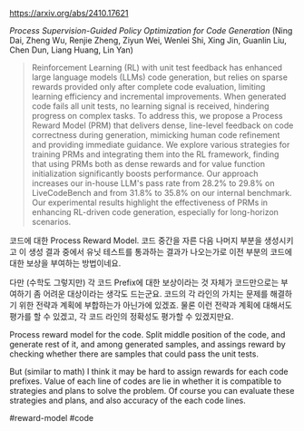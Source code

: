 https://arxiv.org/abs/2410.17621

*Process Supervision-Guided Policy Optimization for Code Generation* (Ning Dai, Zheng Wu, Renjie Zheng, Ziyun Wei, Wenlei Shi, Xing Jin, Guanlin Liu, Chen Dun, Liang Huang, Lin Yan)

> Reinforcement Learning (RL) with unit test feedback has enhanced large language models (LLMs) code generation, but relies on sparse rewards provided only after complete code evaluation, limiting learning efficiency and incremental improvements. When generated code fails all unit tests, no learning signal is received, hindering progress on complex tasks. To address this, we propose a Process Reward Model (PRM) that delivers dense, line-level feedback on code correctness during generation, mimicking human code refinement and providing immediate guidance. We explore various strategies for training PRMs and integrating them into the RL framework, finding that using PRMs both as dense rewards and for value function initialization significantly boosts performance. Our approach increases our in-house LLM's pass rate from 28.2% to 29.8% on LiveCodeBench and from 31.8% to 35.8% on our internal benchmark. Our experimental results highlight the effectiveness of PRMs in enhancing RL-driven code generation, especially for long-horizon scenarios.

코드에 대한 Process Reward Model. 코드 중간을 자른 다음 나머지 부분을 생성시키고 이 생성 결과 중에서 유닛 테스트를 통과하는 결과가 나오는가로 이전 부분의 코드에 대한 보상을 부여하는 방법이네요.

다만 (수학도 그렇지만) 각 코드 Prefix에 대한 보상이라는 것 자체가 코드만으로는 부여하기 좀 어려운 대상이라는 생각도 드는군요. 코드의 각 라인의 가치는 문제를 해결하기 위한 전략과 계획에 부합하는가 아닌가에 있겠죠. 물론 이런 전략과 계획에 대해서도 평가를 할 수 있겠고, 각 코드 라인의 정확성도 평가할 수 있겠지만요.

<english>
Process reward model for the code. Split middle position of the code, and generate rest of it, and among generated samples, and assings reward by checking whether there are samples that could pass the unit tests.

But (similar to math) I think it may be hard to assign rewards for each code prefixes. Value of each line of codes are lie in whether it is compatible to strategies and plans to solve the problem. Of course you can evaluate these strategies and plans, and also accuracy of the each code lines.
</english>

#reward-model #code 